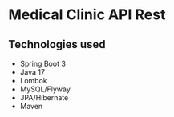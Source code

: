 # Medical Clinic API Rest

## Technologies used
- Spring Boot 3
- Java 17
- Lombok
- MySQL/Flyway
- JPA/Hibernate
- Maven
